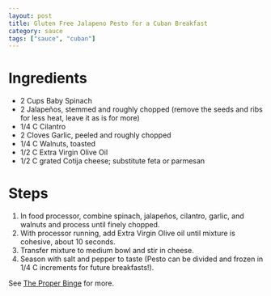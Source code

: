 ```yaml
---
layout: post
title: Gluten Free Jalapeno Pesto for a Cuban Breakfast
category: sauce
tags: ["sauce", "cuban"]
---
```

# Ingredients

* 2 Cups Baby Spinach
* 2 Jalapeños, stemmed and roughly chopped (remove the seeds and ribs for less heat, leave it as is for more)
* 1/4 C Cilantro
* 2 Cloves Garlic, peeled and roughly chopped
* 1/4 C Walnuts, toasted
* 1/2 C Extra Virgin Olive Oil
* 1/2 C grated Cotija cheese; substitute feta or parmesan

# Steps

1.  In food processor, combine spinach, jalapeños, cilantro, garlic, and walnuts and process until finely chopped. 
2. With processor running, add Extra Virgin Olive oil until mixture is cohesive, about 10 seconds. 
3. Transfer mixture to medium bowl and stir in cheese. 
4. Season with salt and pepper to taste (Pesto can be divided and frozen in 1/4 C increments for future breakfasts!).

See [The Proper Binge](https://theproperbingeblog.com/cuban-breakfast/) for more.
